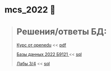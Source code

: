 # mcs_2022 🏴

> # Решения/ответы БД:
> [Курс от openedu](https://openedu.ru/course/spbu/DTBS/?session=fall_2022_dvfu) << [pdf](https://github.com/motattack/mcs_2022/tree/main/db/openedu)
>
> [Базы данных 2022 Б9121 ](https://imcs.dvfu.ru/cats/problems?cid=6147676) << [sql](https://github.com/motattack/mcs_2022/tree/main/db/cats) 
>
> [Лабы 3/4](https://docs.google.com/spreadsheets/d/1e--IFW93nFf74XmPuOgkHg1g33KwAZNP10KM4_07qTI/edit#gid=0) << [sql](https://github.com/motattack/mcs_2022/tree/main/db/lab%203-4)
